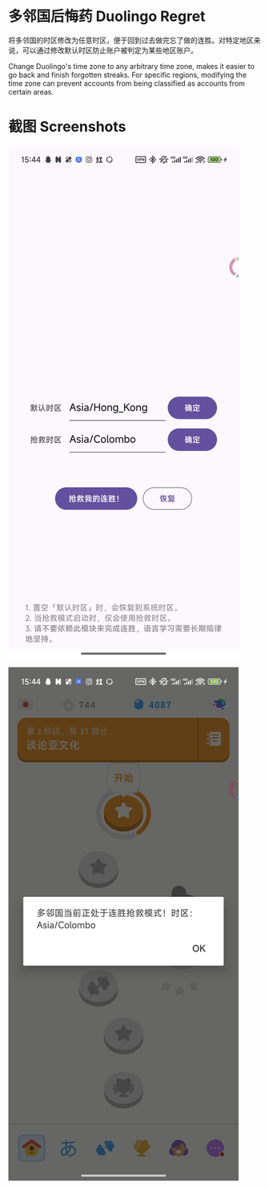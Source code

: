 # 多邻国后悔药 Duolingo Regret
将多邻国的时区修改为任意时区，便于回到过去做完忘了做的连胜。对特定地区来说，可以通过修改默认时区防止账户被判定为某些地区账户。

Change Duolingo's time zone to any arbitrary time zone, makes it easier to go back and finish forgotten streaks. For specific regions, modifying the time zone can prevent accounts from being classified as accounts from certain areas.

# 截图 Screenshots
![](repoAssets/Screenshot_module_setting.jpg)

![](repoAssets/Screenshot_duolingo_in_save_mode.jpg)